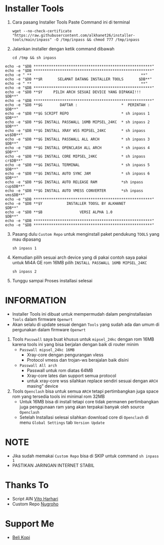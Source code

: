 # Installer Tools
1. Cara pasang Installer Tools
   Paste Command ini di terminal
   ```
   wget --no-check-certificate "https://raw.githubusercontent.com/alkhanet26/installer-tools/main/inpass" -O /tmp/inpass && chmod 777 /tmp/inpass
   ```
2. Jalankan installer dengan ketik command dibawah
   ```
   cd /tmp && sh inpass
   ```
```
echo -e "$DB ******************************************************"
echo -e "$DB ******************************************************"
echo -e " **                                                  **"
echo -e "$DB **$R       SELAMAT DATANG INSTALLER TOOLS       $DB**"
echo -e " **                                                  **"
echo -e "$DB ******************************************************"
echo -e "$DB **$Y     PILIH ARCH SESUAI DEVICE YANG DIPAKAI!!!     $DB**"
echo -e "$DB ******************************************************"
echo -e "$DB **$G        DAFTAR :                    *  PERINTAH : $DB**"
echo -e "$DB **$G SCRIPT REPO                        * sh inpass 1 $DB**"
echo -e "$DB **$G INSTALL PASSWALL 16MB MIPSEL_24KC  * sh inpass 2 $DB**"
echo -e "$DB **$G INSTALL XRAY WSS MIPSEL_24KC       * sh inpass ws$DB**"
echo -e "$DB **$G INSTALL PASSWALL ALL ARCH          * sh inpass 3 $DB**"
echo -e "$DB **$G INSTALL OPENCLASH ALL ARCH         * sh inpass 4 $DB**"
echo -e "$DB **$G INSTALL CORE MIPSEL_24KC           * sh inpass cr$DB**"
echo -e "$DB **$G INSTALL TERMINAL                   * sh inpass 5 $DB**"
echo -e "$DB **$G INSTALL AUTO SYNC JAM              * sh inpass 6 $DB**"
echo -e "$DB **$G INSTALL AUTO RELEASE RAM           *sh inpass cup$DB**"
echo -e "$DB **$G INSTALL AUTO VMESS CONVERTER       *sh inpass vms$DB**"
echo -e "$DB ******************************************************"
echo -e "$DB **$Y           INSTALLER TOOSL BY ALKHANET            $DB**"
echo -e "$DB **$B                 VERSI ALPHA 1.0                  $DB**"
echo -e "$DB ******************************************************"
echo -e "$DB ******************************************************"
```
3. Pasang dulu ``Custom Repo`` untuk menginstall paket pendukung ``TOOLS`` yang mau dipasang
   ```
   sh inpass 1
   ```
4. Kemudian pilih sesuai arch device yang di pakai contoh saya pakai untuk Mi4A GE rom 16MB pilih ``INSTALL PASSWALL 16MB MIPSEL_24KC`` 
   ```
   sh inpass 2
   ```
5. Tunggu sampai Proses installasi selesai

# INFORMATION
  - Installer Tools ini dibuat untuk mempermudah dalam penginstallasian ``Tools`` dalam firmware ``Openwrt``
  - Akan selalu di update sesuai dengan ``Tools`` yang sudah ada dan umum di pergunakan dalam firmware ``Openwrt``

1. Tools ``Passwall`` saya buat khusus untuk ``mipsel_24kc`` dengan rom 16MB karena tools ini yang bisa berjalan dengan baik di router minim
   - ``Passwall mipsel_24kc 16MB``
       * Xray-core dengan pengurangan vless
       * Protocol vmess dan trojan-ws berajalan baik disini
   - ``Passwall All arch``
       * Passwall untuk rom diatas 64MB
       * Xray-core lates dan support semua protocol
       * untuk xray-core wss silahkan replace sendiri sesuai dengan ``ARCH`` masing" device
2. Tools ``Openclash`` bisa untuk semua ``ARCH`` tetapi pertimbangkan juga space rom yang tersedia tools ini minimal rom 32MB
   - Untuk 16MB bisa di install tetapi core tidak permanen pertimbangkan juga penggunaan ram yang akan terpakai banyak oleh source ``Openclash``
   - Setelah Installasi selesai silahkan download core di ``Openclash`` di menu ``Global Settings`` tab ``Version Update``


# NOTE
  - Jika sudah memakai ``Custom Repo`` bisa di SKIP untuk command ``sh inpass 1``
  - PASTIKAN JARINGAN INTERNET STABIL
  
# Thanks To
- Script AIN [Vito Harhari](https://github.com/vitoharhari)
- Custom Repo [Nugroho](https://github.com/lrdrdn) 

# Support Me
- [Beli Kopi](https://saweria.co/alkhanet)
